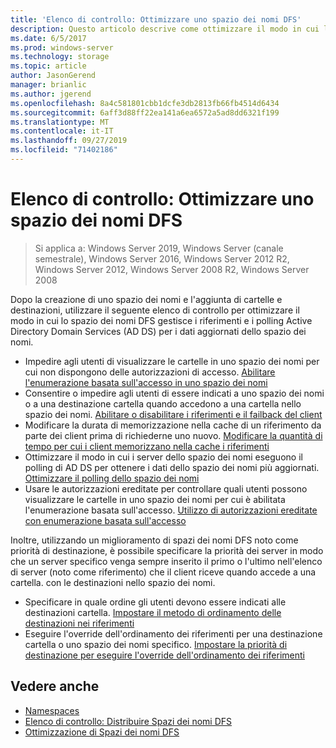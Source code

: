 ```yaml
---
title: 'Elenco di controllo: Ottimizzare uno spazio dei nomi DFS'
description: Questo articolo descrive come ottimizzare il modo in cui lo spazio dei nomi DFS gestisce i riferimenti ed esegue il polling di AD DS per i dati aggiornati dello spazio dei nomi.
ms.date: 6/5/2017
ms.prod: windows-server
ms.technology: storage
ms.topic: article
author: JasonGerend
manager: brianlic
ms.author: jgerend
ms.openlocfilehash: 8a4c581801cbb1dcfe3db2813fb66fb4514d6434
ms.sourcegitcommit: 6aff3d88ff22ea141a6ea6572a5ad8dd6321f199
ms.translationtype: MT
ms.contentlocale: it-IT
ms.lasthandoff: 09/27/2019
ms.locfileid: "71402186"
---
```

# <a name="checklist-tune-a-dfs-namespace"></a>Elenco di controllo: Ottimizzare uno spazio dei nomi DFS

> Si applica a: Windows Server 2019, Windows Server (canale semestrale), Windows Server 2016, Windows Server 2012 R2, Windows Server 2012, Windows Server 2008 R2, Windows Server 2008

Dopo la creazione di uno spazio dei nomi e l'aggiunta di cartelle e destinazioni, utilizzare il seguente elenco di controllo per ottimizzare il modo in cui lo spazio dei nomi DFS gestisce i riferimenti e i polling Active Directory Domain Services (AD DS) per i dati aggiornati dello spazio dei nomi.

-   Impedire agli utenti di visualizzare le cartelle in uno spazio dei nomi per cui non dispongono delle autorizzazioni di accesso. [Abilitare l'enumerazione basata sull'accesso in uno spazio dei nomi](enable-access-based-enumeration-on-a-namespace.md) 
-   Consentire o impedire agli utenti di essere indicati a uno spazio dei nomi o a una destinazione cartella quando accedono a una cartella nello spazio dei nomi. [Abilitare o disabilitare i riferimenti e il failback del client](enable-or-disable-referrals-and-client-failback.md) 
-   Modificare la durata di memorizzazione nella cache di un riferimento da parte dei client prima di richiederne uno nuovo. [Modificare la quantità di tempo per cui i client memorizzano nella cache i riferimenti](change-the-amount-of-time-that-clients-cache-referrals.md)
-   Ottimizzare il modo in cui i server dello spazio dei nomi eseguono il polling di AD DS per ottenere i dati dello spazio dei nomi più aggiornati. [Ottimizzare il polling dello spazio dei nomi](optimize-namespace-polling.md)
-   Usare le autorizzazioni ereditate per controllare quali utenti possono visualizzare le cartelle in uno spazio dei nomi per cui è abilitata l'enumerazione basata sull'accesso. [Utilizzo di autorizzazioni ereditate con enumerazione basata sull'accesso](using-inherited-permissions-with-access-based-enumeration.md)

Inoltre, utilizzando un miglioramento di spazi dei nomi DFS noto come priorità di destinazione, è possibile specificare la priorità dei server in modo che un server specifico venga sempre inserito il primo o l'ultimo nell'elenco di server (noto come riferimento) che il client riceve quando accede a una cartella. con le destinazioni nello spazio dei nomi.

-   Specificare in quale ordine gli utenti devono essere indicati alle destinazioni cartella. [Impostare il metodo di ordinamento delle destinazioni nei riferimenti](set-the-ordering-method-for-targets-in-referrals.md)
-   Eseguire l'override dell'ordinamento dei riferimenti per una destinazione cartella o uno spazio dei nomi specifico. [Impostare la priorità di destinazione per eseguire l'override dell'ordinamento dei riferimenti](set-target-priority-to-override-referral-ordering.md)

## <a name="see-also"></a>Vedere anche

-   [Namespaces](https://technet.microsoft.com/library/cc771914(v=ws.11).aspx)
-   [Elenco di controllo: Distribuire Spazi dei nomi DFS](checklist-deploy-dfs-namespaces.md)
-   [Ottimizzazione di Spazi dei nomi DFS](tuning-dfs-namespaces.md)


